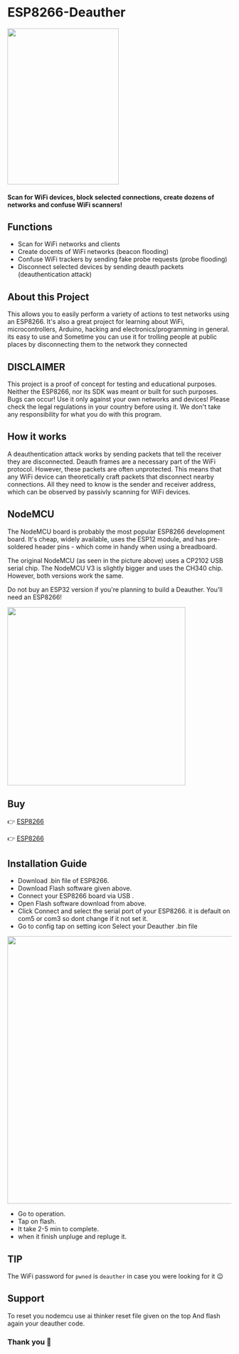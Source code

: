# ESP8266-Deauther
<img src="https://github.com/Esther7171/ESP8266-Deauther/assets/122229257/d9409805-d8f1-4251-92ee-9837db8e3b72" width="250" height="350" />

#### Scan for WiFi devices, block selected connections, create dozens of networks and confuse WiFi scanners!
## Functions
* Scan for WiFi networks and clients
* Create docents of WiFi networks (beacon flooding)
* Confuse WiFi trackers by sending fake probe requests (probe flooding)
* Disconnect selected devices by sending deauth packets (deauthentication attack)
## About this Project
This allows you to easily perform a variety of actions to test networks using an ESP8266. 
It's also a great project for learning about WiFi, microcontrollers, Arduino, hacking and electronics/programming in general.
its easy to use and Sometime you can use it for trolling people at public places by disconnecting them to the network they connected
## DISCLAIMER
This project is a proof of concept for testing and educational purposes.
Neither the ESP8266, nor its SDK was meant or built for such purposes. Bugs can occur!
Use it only against your own networks and devices!
Please check the legal regulations in your country before using it.
We don't take any responsibility for what you do with this program.
## How it works
A deauthentication attack works by sending packets that tell the receiver they are disconnected. Deauth frames are a necessary part of the WiFi protocol.
However, these packets are often unprotected. This means that any WiFi device can theoretically craft packets that disconnect nearby connections. 
All they need to know is the sender and receiver address, which can be observed by passivly scanning for WiFi devices.
## NodeMCU
The NodeMCU board is probably the most popular ESP8266 development board. It's cheap, widely available, uses the ESP12 module, and has pre-soldered header pins - which come in handy when using a breadboard.

The original NodeMCU (as seen in the picture above) uses a CP2102 USB serial chip. The NodeMCU V3 is slightly bigger and uses the CH340 chip. However, both versions work the same.

Do not buy an ESP32 version if you're planning to build a Deauther. You'll need an ESP8266!

<img src="https://github.com/Esther7171/ESP8266-Deauther/assets/122229257/20099b84-cbc1-445b-b4d5-0bce720a5a41" width="400" />

## Buy
👉 [ESP8266](https://www.amazon.in/gp/product/B010O1G1ES/ref=ppx_yo_dt_b_asin_image_o01_s00?ie=UTF8&psc=1)

👉 [ESP8266](https://www.aliexpress.com/item/1005001636634198.html?aff_fcid=8ca56e73f1ac424eaa4914f7d598c19a-1700053408353-00489-_9gMH6T&tt=CPS_NORMAL&aff_fsk=_9gMH6T&aff_platform=portals-search&sk=_9gMH6T&aff_trace_key=8ca56e73f1ac424eaa4914f7d598c19a-1700053408353-00489-_9gMH6T&terminal_id=478e34abe83644b4b80bc88a122abcdd&afSmartRedirect=y)

## Installation Guide
* Download .bin file of ESP8266.
* Download Flash software given above.
* Connect your ESP8266 board via USB .
* Open Flash software download from above.
* Click Connect and select the serial port of your ESP8266. it is default on com5 or com3 so dont change if it not set it.
* Go to config tap on setting icon Select your Deauther .bin file
<img src="https://github.com/Esther7171/ESP8266-Deauther/assets/122229257/d2c45c98-a8a3-4943-b17a-da2601b63332" width="600" />

* Go to operation.
* Tap on flash.
* It take 2-5 min to complete.
* when it finish unpluge and repluge it. 
## TIP
The WiFi password for ```pwned``` is ```deauther``` in case you were looking for it 😉
## Support 
To reset you nodemcu use ai thinker reset file given on the top And flash again your deauther code.
### Thank you 🙂
